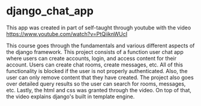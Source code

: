 # django_chat_app
This app was created in part of self-taught through youtube with the video https://www.youtube.com/watch?v=PtQiiknWUcI

This course goes through the fundamentals and various different aspects of the django framework. This project consists of a function user chat app where users can 
create accounts, login, and access content for their account. Users can create chat rooms, create messages, etc. All of this functionality is blocked if the user is not 
properly authenticated. Also, the user can only remove content that they have created. The project also goes over detailed query results so the user can search for rooms, 
messages, etc. Lastly, the html and css was granted through the video. On top of that, the video explains django's built in template engine.

